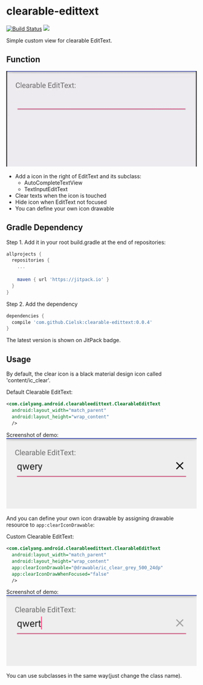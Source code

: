 # clearable-edittext

[![Build Status](https://travis-ci.org/Cielsk/clearable-edittext.svg?branch=master)](https://travis-ci.org/Cielsk/clearable-edittext) [![](https://jitpack.io/v/Cielsk/clearable-edittext.svg)](https://jitpack.io/#Cielsk/clearable-edittext)

Simple custom view for clearable EditText.

Function
---
![Usage](https://raw.githubusercontent.com/Cielsk/clearable-edittext/master/asset/usage.gif)

- Add a icon in the right of EditText and its subclass:
  - AutoCompleteTextView
  - TextInputEditText
- Clear texts when the icon is touched
- Hide icon when EditText not focused
- You can define your own icon drawable

Gradle Dependency
---

Step 1. Add it in your root build.gradle at the end of repositories:
```groovy
allprojects {
  repositories {
    ... 
    
    maven { url 'https://jitpack.io' }
  }
}
```

Step 2. Add the dependency
```groovy
dependencies {
  compile 'com.github.Cielsk:clearable-edittext:0.0.4'
}
```
The latest version is shown on JitPack badge.

Usage
---
By default, the clear icon is a black material design icon called 'content/ic_clear'.

Default Clearable EditText:
```xml
<com.cielyang.android.clearableedittext.ClearableEditText
  android:layout_width="match_parent"
  android:layout_height="wrap_content"
  />
```

Screenshot of demo:
![Default Icon](https://raw.githubusercontent.com/Cielsk/clearable-edittext/master/asset/default-icon.png)

And you can define your own icon drawable by assigning drawable resource to `app:clearIconDrawable`:

Custom Clearable EditText:
```xml
<com.cielyang.android.clearableedittext.ClearableEditText
  android:layout_width="match_parent"
  android:layout_height="wrap_content"
  app:clearIconDrawable="@drawable/ic_clear_grey_500_24dp"
  app:clearIconDrawWhenFocused="false"
  />
```

Screenshot of demo:
![Custom Icon](https://raw.githubusercontent.com/Cielsk/clearable-edittext/master/asset/custom-icon.png)

You can use subclasses in the same way(just change the class name).